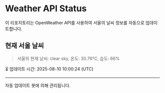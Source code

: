 
# Weather API Status

이 리포지토리는 OpenWeather API를 사용하여 서울의 날씨 정보를 자동으로 업데이트합니다.

## 현재 서울 날씨
> 서울의 현재 날씨: clear sky, 온도: 30.76°C, 습도: 66%

⏳ 업데이트 시간: 2025-08-10 10:00:24 (UTC)

---
자동 업데이트 봇에 의해 관리됩니다.
